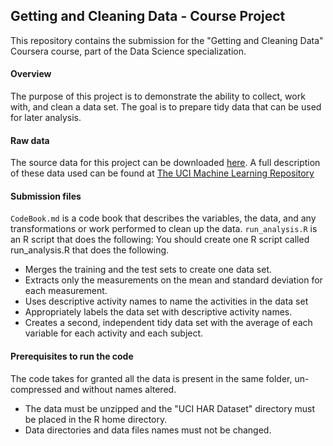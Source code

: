 ## Getting and Cleaning Data - Course Project

This repository contains the submission for the "Getting and Cleaning Data" Coursera course, part of the Data Science specialization.

#### Overview
The purpose of this project is to demonstrate the ability to collect, work with, and clean a data set.
The goal is to prepare tidy data that can be used for later analysis.

#### Raw data
The source data for this project can be downloaded [here](https://d396qusza40orc.cloudfront.net/getdata%2Fprojectfiles%2FUCI%20HAR%20Dataset.zip).
A full description of these data used can be found at [The UCI Machine Learning Repository](http://archive.ics.uci.edu/ml/datasets/Human+Activity+Recognition+Using+Smartphones)

#### Submission files
`CodeBook.md` is a code book that describes the variables, the data, and any transformations or work performed to clean up the data.
`run_analysis.R` is an R script that does the following:
You should create one R script called run_analysis.R that does the following. 
- Merges the training and the test sets to create one data set.
- Extracts only the measurements on the mean and standard deviation for each measurement. 
- Uses descriptive activity names to name the activities in the data set
- Appropriately labels the data set with descriptive activity names. 
- Creates a second, independent tidy data set with the average of each variable for each activity and each subject. 

#### Prerequisites to run the code
The code takes for granted all the data is present in the same folder, un-compressed and without names altered.
- The data must be unzipped and the "UCI HAR Dataset" directory must be placed in the R home directory.
- Data directories and data files names must not be changed.